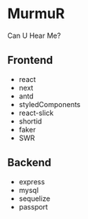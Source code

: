 # MurmuR

Can U Hear Me?

## Frontend

- react
- next
- antd
- styledComponents
- react-slick
- shortid
- faker
- SWR

## Backend

- express
- mysql
- sequelize
- passport
